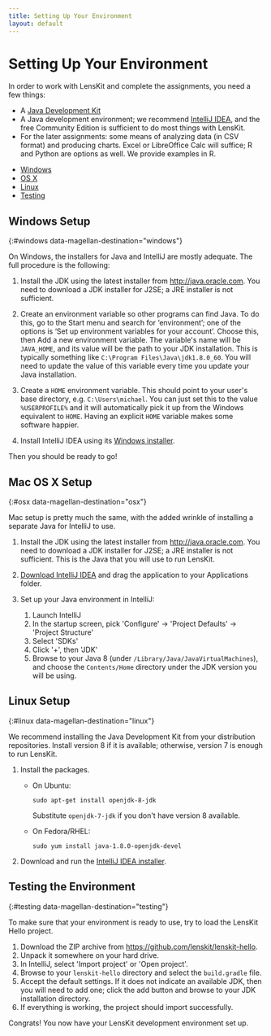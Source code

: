 ```yaml
---
title: Setting Up Your Environment
layout: default
---
```


# Setting Up Your Environment

In order to work with LensKit and complete the assignments, you need a few things:

- A [Java Development Kit](http://java.oracle.com)
- A Java development environment; we recommend [IntelliJ IDEA](https://www.jetbrains.com/idea/), and the free Community Edition is sufficient to do most things with LensKit.
- For the later assignments: some means of analyzing data (in CSV format) and producing charts.  Excel or LibreOffice Calc will suffice; R and Python are options as well.  We provide examples in R.

<div class="magellan-container" data-magellan-expedition="fixed">
<ul class="sub-nav">
<li data-magellan-arrival="windows"><a href="#windows">Windows</a></li>
<li data-magellan-arrival="osx"><a href="#osx">OS X</a></li>
<li data-magellan-arrival="linux"><a href="#linux">Linux</a></li>
<li data-magellan-arrival="testing"><a href="#testing">Testing</a></li>
</ul>
</div>

## Windows Setup
{:#windows data-magellan-destination="windows"}

On Windows, the installers for Java and IntelliJ are mostly adequate.  The full procedure is the following:

1.  Install the JDK using the latest installer from <http://java.oracle.com>.  You need to download a JDK installer for J2SE; a JRE installer is not sufficient.

2.  Create an environment variable so other programs can find Java.  To do this, go to the Start menu and search for ‘environment’; one of the options is ‘Set up environment variables for your account’.  Choose this, then Add a new environment variable.  The variable's name will be `JAVA_HOME`, and its value will be the path to your JDK installation. This is typically something like `C:\Program Files\Java\jdk1.8.0_60`.  You will need to update the value of this variable every time you update your Java installation.

3.  Create a `HOME` environment variable.  This should point to your user's base directory, e.g. `C:\Users\michael`.  You can just set this to the value `%USERPROFILE%` and it will automatically pick it up from the Windows equivalent to `HOME`.  Having an explicit `HOME` variable makes some software happier.

4.  Install IntelliJ IDEA using its [Windows installer](https://www.jetbrains.com/idea/download/).

Then you should be ready to go!

## Mac OS X Setup
{:#osx data-magellan-destination="osx"}

Mac setup is pretty much the same, with the added wrinkle of installing a separate Java for IntelliJ to use.

1.  Install the JDK using the latest installer from <http://java.oracle.com>.  You need to download a JDK installer for J2SE; a JRE installer is not sufficient.  This is the Java that you will use to run LensKit.

2.  [Download IntelliJ IDEA](https://www.jetbrains.com/idea/download/) and drag the application to your Applications folder.

3.  Set up your Java environment in IntelliJ:

    1.  Launch IntelliJ
    2.  In the startup screen, pick 'Configure' -> 'Project Defaults' -> 'Project Structure'
    3.  Select 'SDKs'
    4.  Click '+', then 'JDK'
    5.  Browse to your Java 8 (under `/Library/Java/JavaVirtualMachines`), and choose the `Contents/Home` directory under the JDK version you will be using.

## Linux Setup
{:#linux data-magellan-destination="linux"}

We recommend installing the Java Development Kit from your distribution repositories.  Install version 8 if it is available; otherwise, version 7 is enough to run LensKit.

1.  Install the packages.

    -   On Ubuntu:

        ~~~
        sudo apt-get install openjdk-8-jdk
        ~~~

        Substitute `openjdk-7-jdk` if you don't have version 8 available.

    -   On Fedora/RHEL:

        ~~~
        sudo yum install java-1.8.0-openjdk-devel
        ~~~

2.  Download and run the [IntelliJ IDEA installer](https://www.jetbrains.com/idea/download/).

## Testing the Environment
{:#testing data-magellan-destination="testing"}

To make sure that your environment is ready to use, try to load the LensKit Hello project.

1.  Download the ZIP archive from <https://github.com/lenskit/lenskit-hello>.
2.  Unpack it somewhere on your hard drive.
3.  In IntelliJ, select 'Import project' or 'Open project'.
4.  Browse to your `lenskit-hello` directory and select the `build.gradle` file.
5.  Accept the default settings.  If it does not indicate an available JDK, then you will need to add one; click the add button and browse to your JDK installation directory.
6.  If everything is working, the project should import successfully.

Congrats! You now have your LensKit development environment set up.
